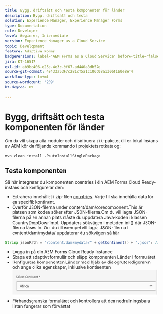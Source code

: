 ```yaml
---
title: Bygg, driftsätt och testa komponenten för länder
description: Bygg, driftsätt och testa
solution: Experience Manager, Experience Manager Forms
type: Documentation
role: Developer
level: Beginner, Intermediate
version: Experience Manager as a Cloud Service
topic: Development
feature: Adaptive Forms
badgeVersions: label="AEM Forms as a Cloud Service" before-title="false"
jira: KT-16517
exl-id: ab9bd406-e25e-4e3c-9f67-ad440a8db57e
source-git-commit: 48433a5367c281cf5a1c106b08a1306f1b0e8ef4
workflow-type: tm+mt
source-wordcount: '209'
ht-degree: 0%

---
```


# Bygg, driftsätt och testa komponenten för länder

Om du vill skapa alla moduler och distribuera `all`-paketet till en lokal instans av AEM kör du följande kommando i projektets rotkatalog:

```mvn clean install -PautoInstallSinglePackage```

## Testa komponenten

Så här integrerar du komponenten countries i din AEM Forms Cloud Ready-instans och konfigurerar den:

* Extrahera innehållet i zip-filen [countries](assets/countries.zip). Varje fil ska innehålla data för en specifik kontinent.
* Överför JSON-filerna under content/dam/corecomponent.This är platsen som koden söker efter JSON-filerna.Om du vill lagra JSON-filerna på en annan plats måste du uppdatera Java-koden i klassen CountryDropDownImpl. Uppdatera sökvägen i metoden init() där JSON-filerna läses in. Om du till exempel vill lagra JSON-filerna i content/dam/mydata/ uppdaterar du sökvägen så här

```java
String jsonPath = "/content/dam/mydata/" + getContinent() + ".json"; // Update path accordingly
```

* Logga in på din AEM Forms Cloud Ready Instance
* Skapa ett adaptivt formulär och släpp komponenten Länder i formuläret
* Konfigurera komponenten Länder med hjälp av dialogruteredigeraren och ange olika egenskaper, inklusive kontinenten
  ![innehåll](assets/select-continent.png)
* Förhandsgranska formuläret och kontrollera att den nedrullningsbara listan fungerar som förväntat
